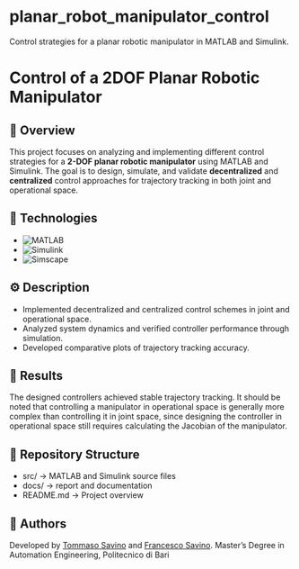 # planar_robot_manipulator_control
Control strategies for a planar robotic manipulator in MATLAB and Simulink.

# Control of a 2DOF Planar Robotic Manipulator

## 🎯 Overview
This project focuses on analyzing and implementing different control strategies for a **2-DOF planar robotic manipulator** using MATLAB and Simulink.
The goal is to design, simulate, and validate **decentralized** and **centralized** control approaches for trajectory tracking in both joint and operational space.

## 🧰 Technologies
- ![MATLAB](https://img.shields.io/badge/MATLAB-R2023b-green?style=flat-square&logo=mathworks)
- ![Simulink](https://img.shields.io/badge/Simulink-Modeling-blue?style=flat-square&logo=simulink)
- ![Simscape](https://img.shields.io/badge/Simscape-Multibody-lightgrey?style=flat-square&logo=simulink)


## ⚙️ Description
- Implemented decentralized and centralized control schemes in joint and operational space.
- Analyzed system dynamics and verified controller performance through simulation.
- Developed comparative plots of trajectory tracking accuracy.


## 🧪 Results
The designed controllers achieved stable trajectory tracking. It should be noted that controlling a manipulator in operational space is generally more complex than controlling it in joint space, since designing the controller in operational space still requires calculating the Jacobian of the manipulator.


## 📁 Repository Structure
- src/ → MATLAB and Simulink source files
- docs/ → report and documentation
- README.md   → Project overview  

## 👤 Authors
Developed by [Tommaso Savino](https://github.com/ItsTomSav) and [Francesco Savino](https://github.com/FrankSav80).
Master’s Degree in Automation Engineering, Politecnico di Bari
